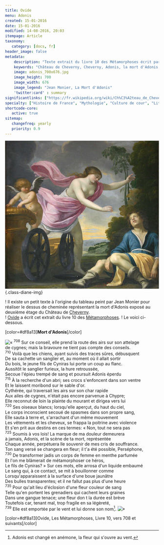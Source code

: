 ```yaml
---
title: Ovide 
menu: Adonis
created: 15-01-2016
date: 15-01-2016
modified: 14-08-2016, 20:03
itempage: Article
taxonomy:
   category: [docs, fr]
header_image: false
metadata:
    description: "Texte extrait du livre 10 des Métamorphoses écrit par Ovide et utilisé par le peintre Jean Monier pour réaliser le dessus de cheminée représentant la mort d'Adonis exposé au deuxième étage du Château de Cheverny"
    keywords: "Château de Cheverny, Cheverny, Adonis, la mort d'Adonis, Ovide, Les Métamorphoses, Jean Monier"
    image: adonis_700x676.jpg
    image_height: 700
    image_width: 676
    image_legend: "Jean Monier, La Mort d'Adonis"
    'twitter:card' : summary
significantlinks: ["https://fr.wikipedia.org/wiki/Ch%C3%A2teau_de_Cheverny"]
specialty: ["Histoire de France", "Mythologie", "Culture de cour", "Littérature de l'Empire Romain", "Littérature romaine impériale"]
shortcode-core:
   active: true
sitemap:
   changefreq: yearly
   priority: 0.9
---
```

![Jean Monier, La Mort d'Adonis][4] {.class-diane-img}

! Il existe un petit texte à l'origine du tableau peint par Jean Monier pour réaliser le dessus de cheminée représentant la mort d'Adonis exposé au deuxième étage du Château de [Cheverny][1].  
! [Ovide][2] a écrit cet extrait du livre 10 des [Métamorphoses][3].
! Le voici ci-dessous.

[color=#df8a13]**Mort d'Adonis**[/color]  

![«][«]
<sup>708</sup> Sur ce conseil, elle prend la route des airs sur son attelage  
de cygnes; mais la bravoure ne tient pas compte des conseils.  
<sup>710</sup> Voilà que les chiens, ayant suivis des traces sûres, débusquent  
De sa cachette un sanglier et, au moment où il allait sortir  
Du bois, le jeune fils de Cyniras lui porte un coup au flanc.  
Aussitôt le sanglier furieux, la hure retroussée,  
Secoue l'épieu trempé de sang et poursuit Adonis éperdu  
<sup>715</sup> À la recherche d'un abri; ses crocs s'enfoncent dans son ventre  
Et le laissent moribond sur le sable d'or.  
Cythérée, qui traversait les airs sur son char rapide  
Aux ailes de cygnes, n'était pas encore parvenue à Chypre;  
Elle reconnut de loin la plainte du mourant et dirigea vers lui  
<sup>720</sup> Ses oiseaux blancs; lorsqu'elle aperçut, du haut du ciel,  
Le corps inconscient secoué de spasmes dans son propre sang,  
Elle sauta à terre et, s'arrachant d'un même mouvement  
Les vêtements et les cheveux, se frappa la poitrine avec violence  
Et s'en prit aux destins en ces termes: « Non, tout ne sera pas  
<sup>725</sup> Soumis à vos lois! La marque de ma douleur demeurera  
à jamais, Adonis, et la scène de ta mort, représentée  
Chaque année, perpétuera lle souvenir de mes cris de souffrance.  
Ton sang versé se changera en fleur; il t'a été possible, Perséphone,  
<sup>730</sup> De transformer jadis un corps de femme en menthe parfumée  
Et l'on me blâmerait de métamorphoser ce héros,  
Le fils de Cyniras? » Sur ces mots, elle arrosa d'un liquide embaumé  
Le sang qui, à ce contact, se mit à bouillonner comme  
Lorsqu'apparaissent à la surface d'une boue jaunâtre  
Des bulles transparentes; et il ne fallut pas plus d'une heure  
<sup>735</sup> Pour qu'ait lieu d'éclosion d'une fleur couleur de sang  
Telle qu'en portent les grenadiers qui cachent leurs graines  
Dans une gangue tenace; une fleur don t la durée est brève  
Toutefois car, tenant mal, trop fragile en sa légèreté,  
<sup>739</sup> Elle est emportée par le vent et lui donne son nom[^1].
![»][»]

[color=#df8a13]Ovide, Les Métamorphoses, Livre 10, vers 708 et suivants[/color]  

[«]: /fr/images/quotesleft.svg?classes=caracter-icon
[»]: /fr/images/quotesright.svg?classes=caracter-icon
[1]: https://fr.wikipedia.org/wiki/Ch%C3%A2teau_de_Cheverny "https://fr.wikipedia.org/wiki/Château_de_Cheverny"
[2]: https://fr.wikipedia.org/wiki/Ovide "https://fr.wikipedia.org/wiki/Ovide"
[3]: https://fr.wikipedia.org/wiki/M%C3%A9tamorphoses_(Ovide) "https://fr.wikipedia.org/wiki/Métamorphoses_(Ovide)"
[4]: ./adonis_700x676.jpg "ジャン・モニエ、アドニスの死"
[^1]: Adonis est changé en anémone, la fleur qui s'ouvre au vent.